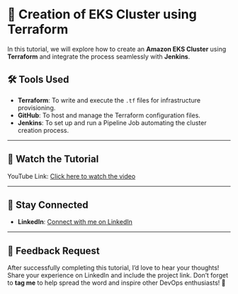 # 🚀 Creation of EKS Cluster using Terraform

In this tutorial, we will explore how to create an **Amazon EKS Cluster** using **Terraform** and integrate the process seamlessly with **Jenkins**.

## 🛠️ Tools Used

- **Terraform**: To write and execute the `.tf` files for infrastructure provisioning.
- **GitHub**: To host and manage the Terraform configuration files.
- **Jenkins**: To set up and run a Pipeline Job automating the cluster creation process.

---

## 🎥 Watch the Tutorial

YouTube Link: [Click here to watch the video](https://www.youtube.com/watch?v=DV79JyFbQE8&list=PLs-PsDpuAuTfG3gFR5DnVD58kT7JBO97x&index=6&t=2s)

---

## 🔗 Stay Connected

- **LinkedIn**: [Connect with me on LinkedIn](https://www.linkedin.com/in/vinod985/)

---

## 💬 Feedback Request

After successfully completing this tutorial, I’d love to hear your thoughts! Share your experience on LinkedIn and include the project link. Don’t forget to **tag me** to help spread the word and inspire other DevOps enthusiasts! 🌟

